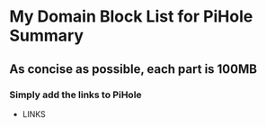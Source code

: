 # My Domain Block List for PiHole Summary


## As concise as possible, each part is 100MB
### Simply add the links to PiHole
- LINKS